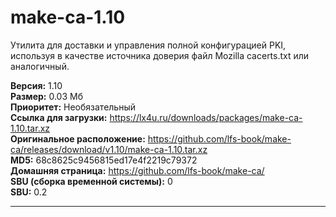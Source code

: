 # make-ca-1.10
Утилита для доставки и управления полной конфигурацией PKI, используя в качестве источника доверия файл Mozilla cacerts.txt или аналогичный.

**Версия:** 1.10<br />
**Размер:** 0.03 Мб<br />
**Приоритет:** Необязательный<br />
**Ссылка для загрузки:** https://lx4u.ru/downloads/packages/make-ca-1.10.tar.xz<br />
**Оригинальное расположение:** https://github.com/lfs-book/make-ca/releases/download/v1.10/make-ca-1.10.tar.xz<br/>
**MD5:** 68c8625c9456815ed17e4f2219c79372<br />
**Домашняя страница:** https://github.com/lfs-book/make-ca/
<br />**SBU (сборка временной системы):** 0<br />
**SBU:** 0.2

***
